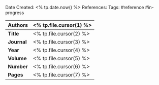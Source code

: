 Date Created: <% tp.date.now() %>
References: 
Tags: #reference #in-progress

| **Authors** | <% tp.file.cursor(1) %> |
| ----------- | ----------------------- |
| **Title**   | <% tp.file.cursor(2) %> |
| **Journal** | <% tp.file.cursor(3) %> |
| **Year**    | <% tp.file.cursor(4) %> |
| **Volume**  | <% tp.file.cursor(5) %> |
| **Number**  | <% tp.file.cursor(6) %> |
| **Pages**   | <% tp.file.cursor(7) %> |
